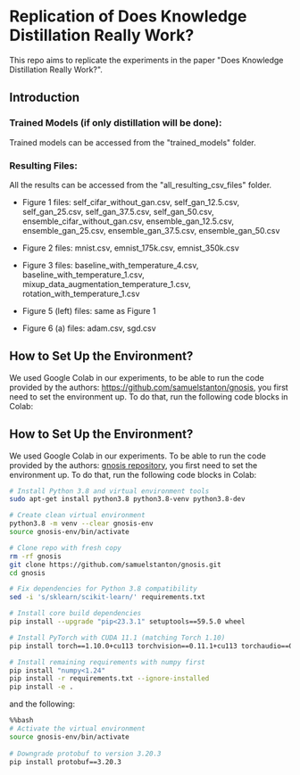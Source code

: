 # Replication of Does Knowledge Distillation Really Work?

This repo aims to replicate the experiments in the paper "Does Knowledge Distillation Really Work?".

## Introduction

### Trained Models (if only distillation will be done):

Trained models can be accessed from the "trained_models" folder. 

### Resulting Files: 

All the results can be accessed from the "all_resulting_csv_files" folder. 

- Figure 1 files: self_cifar_without_gan.csv, self_gan_12.5.csv, self_gan_25.csv, self_gan_37.5.csv, self_gan_50.csv,
ensemble_cifar_without_gan.csv, ensemble_gan_12.5.csv, ensemble_gan_25.csv, ensemble_gan_37.5.csv, ensemble_gan_50.csv

- Figure 2 files: mnist.csv, emnist_175k.csv, emnist_350k.csv

- Figure 3 files: baseline_with_temperature_4.csv, baseline_with_temperature_1.csv, mixup_data_augmentation_temperature_1.csv, rotation_with_temperature_1.csv

- Figure 5 (left) files: same as Figure 1

- Figure 6 (a) files: adam.csv, sgd.csv

## How to Set Up the Environment?

We used Google Colab in our experiments, to be able to run the code provided by the authors: https://github.com/samuelstanton/gnosis, you first need to set the environment up. To do that, run the following code blocks in Colab: 

## How to Set Up the Environment?

We used Google Colab in our experiments. To be able to run the code provided by the authors: [gnosis repository](https://github.com/samuelstanton/gnosis), you first need to set the environment up. To do that, run the following code blocks in Colab:

```bash
# Install Python 3.8 and virtual environment tools
sudo apt-get install python3.8 python3.8-venv python3.8-dev

# Create clean virtual environment
python3.8 -m venv --clear gnosis-env
source gnosis-env/bin/activate

# Clone repo with fresh copy
rm -rf gnosis
git clone https://github.com/samuelstanton/gnosis.git
cd gnosis

# Fix dependencies for Python 3.8 compatibility
sed -i 's/sklearn/scikit-learn/' requirements.txt

# Install core build dependencies
pip install --upgrade "pip<23.3.1" setuptools==59.5.0 wheel

# Install PyTorch with CUDA 11.1 (matching Torch 1.10)
pip install torch==1.10.0+cu113 torchvision==0.11.1+cu113 torchaudio==0.10.0+cu113 -f https://download.pytorch.org/whl/cu113/torch_stable.html

# Install remaining requirements with numpy first
pip install "numpy<1.24"
pip install -r requirements.txt --ignore-installed
pip install -e .
```

and the following: 


```bash
%%bash
# Activate the virtual environment
source gnosis-env/bin/activate
 
# Downgrade protobuf to version 3.20.3
pip install protobuf==3.20.3
```

